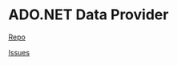 # ADO.NET Data Provider

[Repo](https://github.com/FirebirdSQL/NETProvider)

[Issues](https://github.com/FirebirdSQL/NETProvider/issues)


